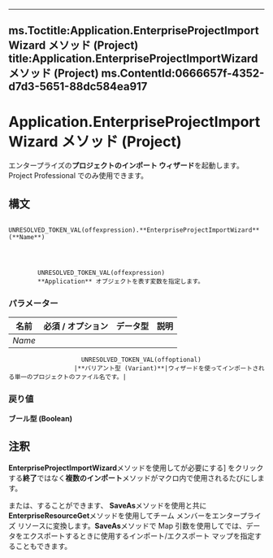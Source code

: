 

---
ms.Toctitle:Application.EnterpriseProjectImportWizard メソッド (Project)
title:Application.EnterpriseProjectImportWizard メソッド (Project)
ms.ContentId:0666657f-4352-d7d3-5651-88dc584ea917
---
# Application.EnterpriseProjectImportWizard メソッド (Project)




エンタープライズの**プロジェクトのインポート ウィザード**を起動します。Project Professional でのみ使用できます。

## 構文

            UNRESOLVED_TOKEN_VAL(offexpression).**EnterpriseProjectImportWizard**(**Name**)




            UNRESOLVED_TOKEN_VAL(offexpression)
            **Application** オブジェクトを表す変数を指定します。

### パラメーター

|**名前**|**必須 / オプション**|**データ型**|**説明**|
|---|---|---|---|
|*Name*|
                        UNRESOLVED_TOKEN_VAL(offoptional)
                      |**バリアント型 (Variant)**|ウィザードを使ってインポートされる単一のプロジェクトのファイル名です。|



### 戻り値
**ブール型 (Boolean)**





## 注釈
**EnterpriseProjectImportWizard**メソッドを使用してが必要にする] をクリックする**終了**ではなく**複数のインポート**メソッドがマクロ内で使用されるたびにします。



または、することができます、 **SaveAs**メソッドを使用と共に**EnterpriseResourceGet**メソッドを使用してチーム メンバーをエンタープライズ リソースに変換します。**SaveAs**メソッドで Map 引数を使用してでは、データをエクスポートするときに使用するインポート/エクスポート マップを指定することもできます。




